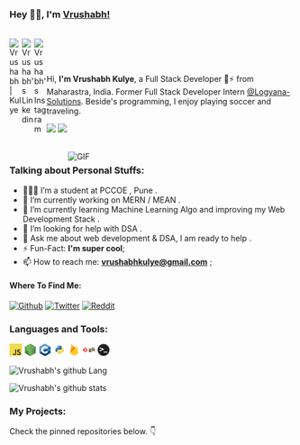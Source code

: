 ### Hey 👋🏽, I'm [Vrushabh!](https://vrushabh.netlify.app/) 

<br/>

<a href="https://twitter.com/vru_izac">
  <img align="left" alt="Vrushabh | Kulye " width="22px" src="https://cdn.jsdelivr.net/npm/simple-icons@v3/icons/twitter.svg" />
</a>
<a href="https://www.linkedin.com/in/vrushabh-kulye-31bb91134/">
  <img align="left" alt="Vrushabh's Linkedin" width="22px" src="https://cdn.jsdelivr.net/npm/simple-icons@v3/icons/linkedin.svg" />
</a>

<a href="https://www.instagram.com/vrushabh_kulye/">
  <img align="left" alt="Vrushabh's Instagram" width="22px" src="https://cdn.jsdelivr.net/npm/simple-icons@v3/icons/instagram.svg" />
</a>

<br/><br/>

Hi, <strong>I'm Vrushabh Kulye</strong>, a Full Stack Developer 🚀⚡️ from Maharastra, India. Former Full Stack Developer Intern [@Logyana-Solutions](https://www.logyana.com/). Beside's programming, I enjoy playing soccer and traveling.

![](https://img.shields.io/github/followers/IzacVrushabh?label=followers&logo=github&style=flat-square) ![](https://komarev.com/ghpvc/?username=IzacVrushabh&style=flat-square&color=ff69b4)

<br />

 <img align="right" alt="GIF" width="400px" src="https://media.tenor.com/images/b24460d29cfb2126afbba78c2b02a0d3/tenor.gif" />

  
### **Talking about Personal Stuffs:**

- 👨🏽‍💻 I’m a student at PCCOE , Pune .
- 🔭 I’m currently working on MERN / MEAN .
- 🌱 I’m currently learning Machine Learning Algo and improving my Web Development Stack .
- 🤔 I’m looking for help with DSA .
- 💬 Ask me about web development & DSA, I am ready to help .
- ⚡️ Fun-Fact: **I'm super cool**;
- 📫 How to reach me: **vrushabhkulye@gmail.com** ;
<!-- - 📝[Resume](https://drive.google.com/file/d/1eKI1zrUZF4kRoB2k8ARQ31fU5E2o9tF7/view?usp=sharing) -->

<h4>Where To Find Me:</h4>
<p>
<p><a href="https://github.com/IzacVrushabh" target="_blank"><img alt="Github" src="https://img.shields.io/badge/GitHub-%2312100E.svg?&style=for-the-badge&logo=Github&logoColor=white" /></a> <a href="https://twitter.com/vru_izac" target="_blank"><img alt="Twitter" src="https://img.shields.io/badge/twitter-%231DA1F2.svg?&style=for-the-badge&logo=twitter&logoColor=white" /></a> <a href="https://www.linkedin.com/in/vrushabh-kulye-31bb91134/" target="_blank"><img alt="Reddit" src="https://img.shields.io/badge/linkedin-FF4500?style=for-the-badge&logo=reddit&logoColor=white" /></a>
</p>

### **Languages and Tools:**  

<code><img height="22" src="https://raw.githubusercontent.com/github/explore/80688e429a7d4ef2fca1e82350fe8e3517d3494d/topics/javascript/javascript.png"></code>
<code><img height="22" src="https://raw.githubusercontent.com/github/explore/80688e429a7d4ef2fca1e82350fe8e3517d3494d/topics/nodejs/nodejs.png"></code>
<code><img height="22" src="https://raw.githubusercontent.com/github/explore/80688e429a7d4ef2fca1e82350fe8e3517d3494d/topics/cpp/cpp.png"></code>
<code><img height="22" src="https://raw.githubusercontent.com/github/explore/80688e429a7d4ef2fca1e82350fe8e3517d3494d/topics/python/python.png"></code>
<code><img height="22" src="https://raw.githubusercontent.com/github/explore/80688e429a7d4ef2fca1e82350fe8e3517d3494d/topics/firebase/firebase.png"></code>
<code><img height="22" src="https://raw.githubusercontent.com/github/explore/80688e429a7d4ef2fca1e82350fe8e3517d3494d/topics/git/git.png"></code>
<code><img height="22" src="https://raw.githubusercontent.com/github/explore/80688e429a7d4ef2fca1e82350fe8e3517d3494d/topics/terminal/terminal.png"></code>

![Vrushabh's github Lang](https://github-readme-stats.vercel.app/api/top-langs?username=IzacVrushabh&show_icons=true&locale=en&layout=compact&theme=radical)
<!-- <img align="left" height=195 src="https://github-readme-stats.vercel.app/api/top-langs?username=IzacVrushabh&show_icons=true&locale=en&layout=compact&theme=radical" alt="most used languages" />
<br/> -->
![Vrushabh's github stats](https://github-readme-stats.vercel.app/api?username=IzacVrushabh&show_icons=true&locale=en&layout=compact&theme=radical)
<!-- <img src="https://i.giphy.com/media/IdyAQJVN2kVPNUrojM/200.webp" width="100"><img src="https://i.giphy.com/media/LMt9638dO8dftAjtco/200.webp" width="100"><img src="https://i.giphy.com/media/KzJkzjggfGN5Py6nkT/200.webp" width="100"> -->

<h3>My Projects:</h3>
<p>
Check the pinned repositories below. 👇
</p>

